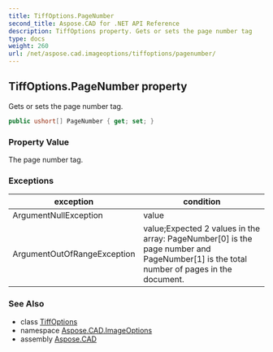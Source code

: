 ```yaml
---
title: TiffOptions.PageNumber
second_title: Aspose.CAD for .NET API Reference
description: TiffOptions property. Gets or sets the page number tag
type: docs
weight: 260
url: /net/aspose.cad.imageoptions/tiffoptions/pagenumber/
---
```

## TiffOptions.PageNumber property

Gets or sets the page number tag.

```csharp
public ushort[] PageNumber { get; set; }
```

### Property Value

The page number tag.

### Exceptions

| exception | condition |
| --- | --- |
| ArgumentNullException | value |
| ArgumentOutOfRangeException | value;Expected 2 values in the array: PageNumber[0] is the page number and PageNumber[1] is the total number of pages in the document. |

### See Also

* class [TiffOptions](../)
* namespace [Aspose.CAD.ImageOptions](../../tiffoptions/)
* assembly [Aspose.CAD](../../../)


